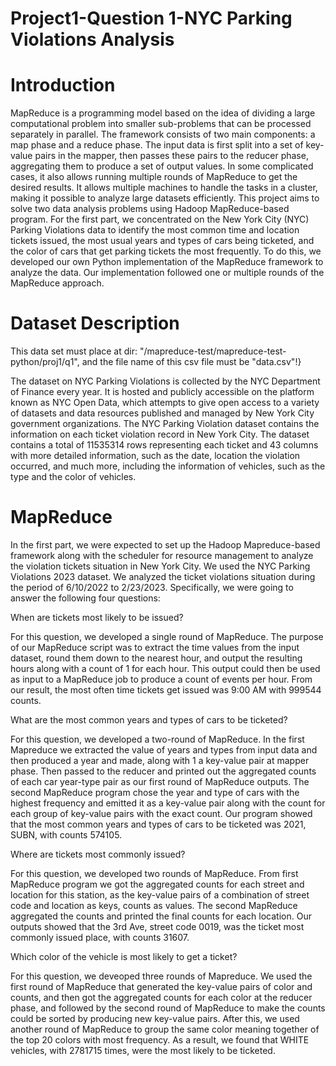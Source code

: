 # Project1-Question 1-NYC Parking Violations Analysis
# Introduction
MapReduce is a programming model based on the idea of dividing a large computational problem into smaller sub-problems that can be processed separately in parallel. The framework consists of two main components: a map phase and a reduce phase. The input data is first split into a set of key-value pairs in the mapper, then passes these pairs to the reducer phase, aggregating them to produce a set of output values. In some complicated cases, it also allows running multiple rounds of MapReduce to get the desired results. It allows multiple machines to handle the tasks in a cluster, making it possible to analyze large datasets efficiently. This project aims to solve two data analysis problems using Hadoop MapReduce-based program. For the first part, we concentrated on the New York City (NYC) Parking Violations data to identify the most common time and location tickets issued, the most usual years and types of cars being ticketed, and the color of cars that get parking tickets the most frequently. To do this, we developed our own Python implementation of the MapReduce framework to analyze the data. Our implementation followed one or multiple rounds of the MapReduce approach. 

# Dataset Description
This data set must place at dir: "/mapreduce-test/mapreduce-test-python/proj1/q1", and the file name of this csv file must be "data.csv"!}

The dataset on NYC Parking Violations is collected by the NYC Department of Finance every year. It is hosted and publicly accessible on the platform known as NYC Open Data, which attempts to give open access to a variety of datasets and data resources published and managed by New York City government organizations. The NYC Parking Violation dataset contains the information on each ticket violation record in New York City. The dataset contains a total of 11535314 rows representing each ticket and 43 columns with more detailed information, such as the date, location the violation occurred, and much more, including the information of vehicles, such as the type and the color of vehicles. 

# MapReduce
In the first part, we were expected to set up the Hadoop Mapreduce-based framework along with the scheduler for resource management to analyze the violation tickets situation in New York City. We used the NYC Parking Violations 2023 dataset. We analyzed the ticket violations situation during the period of 6/10/2022 to 2/23/2023. Specifically, we were going to answer the following four questions: 

When are tickets most likely to be issued?

For this question, we developed a single round of MapReduce.  The purpose of our MapReduce script was to extract the time values from the input dataset, round them down to the nearest hour, and output the resulting hours along with a count of 1 for each hour. This output could then be used as input to a MapReduce job to produce a count of events per hour. 
From our result, the most often time tickets get issued was 9:00 AM with 999544 counts. 

What are the most common years and types of cars to be ticketed?

For this question, we developed a two-round of MapReduce. In the first Mapreduce we extracted the value of years and types from input data and then produced a year and made, along with 1 a key-value pair at mapper phase. Then passed to the reducer and printed out the aggregated counts of each car year-type pair as our first round of MapReduce outputs. The second MapReduce program chose the year and type of cars with the highest frequency and emitted it as a key-value pair along with the count for each group of key-value pairs with the exact count. Our program showed that the most common years and types of cars to be ticketed was 2021, SUBN, with counts 574105.

Where are tickets most commonly issued?

For this question, we developed two rounds of MapReduce. From first MapReduce program we got the aggregated counts for each street and location for this station, as the key-value pairs of a combination of street code and location as keys, counts as values. The second MapReduce aggregated the counts and printed the final counts for each location. Our outputs showed that the 3rd Ave, street code 0019, was the ticket most commonly issued place, with counts 31607. 

Which color of the vehicle is most likely to get a ticket?

For this question, we deveoped three rounds of Mapreduce. We used the first round of MapReduce that generated the key-value pairs of color and counts, and then got the aggregated counts for each color at the reducer phase, and followed by the second round of MapReduce to make the counts could be sorted by producing new key-value pairs. After this, we used another round of MapReduce to group the same color meaning together of the top 20 colors with most frequency. As a result, we found that WHITE vehicles, with 2781715 times, were the most likely to be ticketed. 
